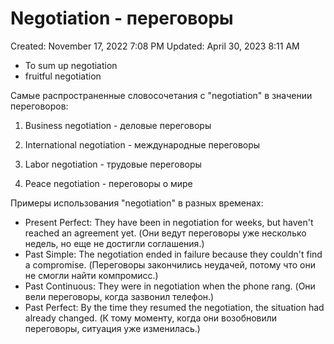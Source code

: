 # Negotiation - переговоры

Created: November 17, 2022 7:08 PM
Updated: April 30, 2023 8:11 AM

- To sum up negotiation
- fruitful negotiation

Самые распространенные словосочетания с "negotiation" в значении переговоров:

1. Business negotiation - деловые переговоры

2. International negotiation - международные переговоры

3. Labor negotiation - трудовые переговоры

4. Peace negotiation - переговоры о мире

Примеры использования "negotiation" в разных временах:

- Present Perfect: They have been in negotiation for weeks, but haven't reached an agreement yet. (Они ведут переговоры уже несколько недель, но еще не достигли соглашения.)
- Past Simple: The negotiation ended in failure because they couldn't find a compromise. (Переговоры закончились неудачей, потому что они не смогли найти компромисс.)
- Past Continuous: They were in negotiation when the phone rang. (Они вели переговоры, когда зазвонил телефон.)
- Past Perfect: By the time they resumed the negotiation, the situation had already changed. (К тому моменту, когда они возобновили переговоры, ситуация уже изменилась.)
